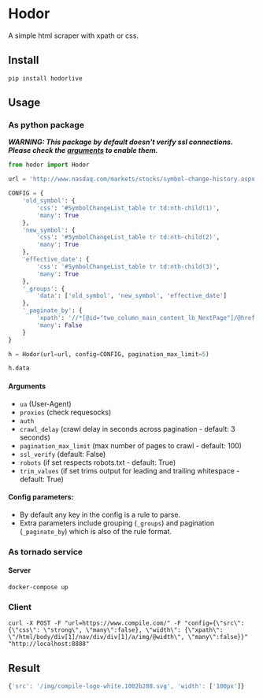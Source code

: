# Hodor

A simple html scraper with xpath or css.

## Install

```pip install hodorlive```

## Usage

### As python package

***WARNING: This package by default doesn't verify ssl connections. Please check the [arguments](#arguments) to enable them.***


```python
from hodor import Hodor

url = 'http://www.nasdaq.com/markets/stocks/symbol-change-history.aspx'

CONFIG = {
    'old_symbol': {
        'css': '#SymbolChangeList_table tr td:nth-child(1)',
        'many': True
    },
    'new_symbol': {
        'css': '#SymbolChangeList_table tr td:nth-child(2)',
        'many': True
    },
    'effective_date': {
        'css': '#SymbolChangeList_table tr td:nth-child(3)',
        'many': True
    },
    '_groups': {
        'data': ['old_symbol', 'new_symbol', 'effective_date']
    },
    '_paginate_by': {
        'xpath': '//*[@id="two_column_main_content_lb_NextPage"]/@href',
        'many': False
    }
}

h = Hodor(url=url, config=CONFIG, pagination_max_limit=5)

h.data
```

#### Arguments

- ```ua``` (User-Agent)
- ```proxies``` (check requesocks)
- ```auth```
- ```crawl_delay``` (crawl delay in seconds across pagination - default: 3 seconds)
- ```pagination_max_limit``` (max number of pages to crawl - default: 100)
- ```ssl_verify``` (default: False)
- ```robots``` (if set respects robots.txt - default: True)
- ```trim_values``` (if set trims output for leading and trailing whitespace - default: True)


#### Config parameters:
- By default any key in the config is a rule to parse.
- Extra parameters include grouping (```_groups```) and pagination (```_paginate_by```) which is also of the rule format.



### As tornado service

#### Server
```shell
docker-compose up
```

### Client
```shell
curl -X POST -F "url=https://www.compile.com/" -F "config={\"src\": {\"css\": \"strong\", \"many\":false}, \"width\": {\"xpath\": \"/html/body/div[1]/nav/div/div[1]/a/img/@width\", \"many\":false}}" "http://localhost:8888"
```


## Result
```javascript
{'src': '/img/compile-logo-white.1002b288.svg', 'width': ['100px']}
```
